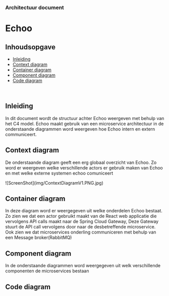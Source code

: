 ### Architectuur document
# Echoo 
## Inhoudsopgave

  - [Inleiding](#inleiding)
  - [Context diagram](#Context-diagram)
  - [Container diagram](#Container-diagram)
  - [Component diagram](#Component-diagram)
  - [Code diagram](#Component-diagram)
<br>

## Inleiding
<p>In dit document wordt de structuur achter Echoo weergeven met behulp van het C4 model. Echoo maakt gebruik van een microservice architectuur in de onderstaande diagrammen word weergeven hoe Echoo intern en extern communiceert.

## Context diagram
<p>De onderstaande diagram geeft een erg globaal overzicht van Echoo. Zo word er weergeven welke verschillende actors er gebruik maken van Echoo en met welke externe systemen echoo comuniceert</p>
![ScreenShot](img/ContextDiagramV1.PNG.jpg)

## Container diagram
<p>In deze diagram word er weergegeven uit welke onderdelen Echoo bestaat. Zo zien we dat een actor gebruikt maakt van de React web applicatie die vervolgens API calls maakt naar de Spring Cloud Gateway, Deze Gateway stuurt de API call vervolgens door naar de desbetreffende microservice. Ook zien we dat microservices onderling communiceren met behulp van een Message broker(RabbitMQ)</p>


## Component diagram
<p>In de onderstaande diagrammen word weergegeven uit welk verschillende componenten de microservices bestaan</p>

## Code diagram
